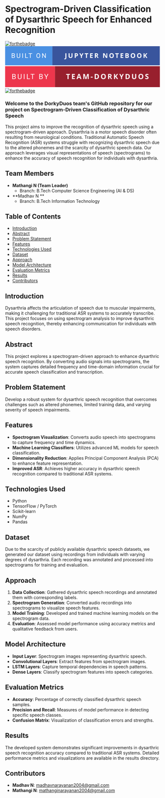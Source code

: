 # Spectrogram-Driven Classification of Dysarthric Speech for Enhanced Recognition

[![forthebadge](https://forthebadge.com/images/badges/made-with-python.svg)](https://forthebadge.com)
![custom-badge](https://raw.githubusercontent.com/mxdyyy/badge/7bbc06cca83b680ed421674221d629ebd9eab43f/built-on-jupyter-notebook.svg)
![custom-badge](https://raw.githubusercontent.com/mxdyyy/badge/e283407160e7c08b17db40211c9418f2a41807a7/built-by-team-dorkyduos%20(1).svg)
[![forthebadge](https://forthebadge.com/images/badges/built-with-love.svg)](https://forthebadge.com)

### Welcome to the DorkyDuos team's GitHub repository for our project on Spectrogram-Driven Classification of Dysarthric Speech

This project aims to improve the recognition of dysarthric speech using a spectrogram-driven approach. Dysarthria is a motor speech disorder often resulting from neurological conditions. Traditional Automatic Speech Recognition (ASR) systems struggle with recognizing dysarthric speech due to the altered phonemes and the scarcity of dysarthric speech data. Our approach leverages visual representations of speech (spectrograms) to enhance the accuracy of speech recognition for individuals with dysarthria.

## Team Members

- **Mathangi N (Team Leader)**
  - Branch: B.Tech Computer Science Engineering (AI & DS)
- **Madhav N **
  - Branch: B.Tech Information Technology

## Table of Contents
- [Introduction](#introduction)
- [Abstract](#abstract)
- [Problem Statement](#problem-statement)
- [Features](#features)
- [Technologies Used](#technologies-used)
- [Dataset](#dataset)
- [Approach](#approach)
- [Model Architecture](#model-architecture)
- [Evaluation Metrics](#evaluation-metrics)
- [Results](#results)
- [Contributors](#contributors)

## Introduction
Dysarthria affects the articulation of speech due to muscular impairments, making it challenging for traditional ASR systems to accurately transcribe. This project focuses on using spectrogram analysis to improve dysarthric speech recognition, thereby enhancing communication for individuals with speech disorders.

## Abstract
This project explores a spectrogram-driven approach to enhance dysarthric speech recognition. By converting audio signals into spectrograms, the system captures detailed frequency and time-domain information crucial for accurate speech classification and transcription.

## Problem Statement
Develop a robust system for dysarthric speech recognition that overcomes challenges such as altered phonemes, limited training data, and varying severity of speech impairments.

## Features
- **Spectrogram Visualization**: Converts audio speech into spectrograms to capture frequency and time dynamics.
- **Machine Learning Classifiers**: Utilizes advanced ML models for speech classification.
- **Dimensionality Reduction**: Applies Principal Component Analysis (PCA) to enhance feature representation.
- **Improved ASR**: Achieves higher accuracy in dysarthric speech recognition compared to traditional ASR systems.

## Technologies Used
- Python
- TensorFlow / PyTorch
- Scikit-learn
- NumPy
- Pandas

## Dataset
Due to the scarcity of publicly available dysarthric speech datasets, we generated our dataset using recordings from individuals with varying degrees of dysarthria. Each recording was annotated and processed into spectrograms for training and evaluation.

## Approach
1. **Data Collection**: Gathered dysarthric speech recordings and annotated them with corresponding labels.
2. **Spectrogram Generation**: Converted audio recordings into spectrograms to visualize speech features.
3. **Model Training**: Developed and trained machine learning models on the spectrogram data.
4. **Evaluation**: Assessed model performance using accuracy metrics and qualitative feedback from users.

## Model Architecture
- **Input Layer**: Spectrogram images representing dysarthric speech.
- **Convolutional Layers**: Extract features from spectrogram images.
- **LSTM Layers**: Capture temporal dependencies in speech patterns.
- **Dense Layers**: Classify spectrogram features into speech categories.

## Evaluation Metrics
- **Accuracy**: Percentage of correctly classified dysarthric speech samples.
- **Precision and Recall**: Measures of model performance in detecting specific speech classes.
- **Confusion Matrix**: Visualization of classification errors and strengths.

## Results
The developed system demonstrates significant improvements in dysarthric speech recognition accuracy compared to traditional ASR systems. Detailed performance metrics and visualizations are available in the results directory.

## Contributors
- **Madhav N**: [madhavnarayanan2004@gmail.com](mailto:madhavnarayanan2004@gmail.com)
- **Mathangi N**: [mathanginarayanan2004@gmail.com](mailto:mathanginarayanan2004@gmail.com)
